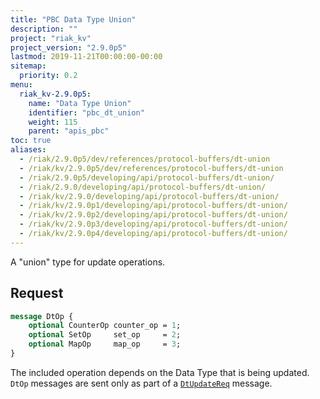 ```yaml
---
title: "PBC Data Type Union"
description: ""
project: "riak_kv"
project_version: "2.9.0p5"
lastmod: 2019-11-21T00:00:00-00:00
sitemap:
  priority: 0.2
menu:
  riak_kv-2.9.0p5:
    name: "Data Type Union"
    identifier: "pbc_dt_union"
    weight: 115
    parent: "apis_pbc"
toc: true
aliases:
  - /riak/2.9.0p5/dev/references/protocol-buffers/dt-union
  - /riak/kv/2.9.0p5/dev/references/protocol-buffers/dt-union
  - /riak/2.9.0p5/developing/api/protocol-buffers/dt-union/
  - /riak/2.9.0/developing/api/protocol-buffers/dt-union/
  - /riak/kv/2.9.0/developing/api/protocol-buffers/dt-union/
  - /riak/kv/2.9.0p1/developing/api/protocol-buffers/dt-union/
  - /riak/kv/2.9.0p2/developing/api/protocol-buffers/dt-union/
  - /riak/kv/2.9.0p3/developing/api/protocol-buffers/dt-union/
  - /riak/kv/2.9.0p4/developing/api/protocol-buffers/dt-union/
---
```


A "union" type for update operations.

## Request

```protobuf
message DtOp {
    optional CounterOp counter_op = 1;
    optional SetOp     set_op     = 2;
    optional MapOp     map_op     = 3;
}
```

The included operation depends on the Data Type that is being updated.
`DtOp` messages are sent only as part of a [`DtUpdateReq`]({{<baseurl>}}riak/kv/2.9.0p5/developing/api/protocol-buffers/dt-store) message.
